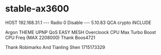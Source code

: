 # stable-ax3600
HOST 192.168.31.1 --- Radio 0 Disable ---
5.10.83
QCA crypto iNCLUDE

Argon THEME
UPNP
QoS
EASY MESH 
Overcloock CPU Max Turbo Boost CPU Freq (MAX 2208000) Thank Boos4721

Thank Robimarko And Tianling Shen
1715173329
